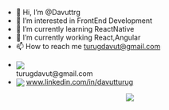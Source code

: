 - 👋 Hi, I’m @Davuttrg
- 👀 I’m interested in FrontEnd Development
- 🌱 I’m currently learning ReactNative
- 🤘 I’m currently working React,Angular
- 📫 How to reach me  <a href= "mailto:turugdavut@gmail.com">turugdavut@gmail.com</a>
<ul>
  <li display="flex" align-items="center" >
    <img align="center"  src="https://img.icons8.com/color/48/undefined/gmail-new.png" /> 
    <div>turugdavut@gmail.com</div>
  </li>
   <li display="flex" align-items="center" >
    <img align="center"  src="https://img.icons8.com/color/48/undefined/linkedin-circled--v1.png" /> 
    <a href="https://www.linkedin.com/in/davutturug/">www.linkedin.com/in/davutturug</a>
  </li>
</ul>

<p align="center">
<img src="https://komarev.com/ghpvc/?username=Davuttrg&label=Profile Views&color=grey" />
</p>

<!---
Davuttrg/Davuttrg is a ✨ special ✨ repository because its `README.md` (this file) appears on your GitHub profile.
You can click the Preview link to take a look at your changes.
--->
